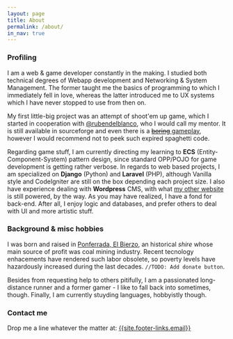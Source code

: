 ```yaml
---
layout: page
title: About
permalink: /about/
in_nav: true
---
```


### Profiling

I am a web & game developer constantly in the making. I studied both technical
degrees of Webapp development and Networking & System Management. The former 
taught me the basics of programming to which I immediately fell in love, whereas 
the latter introduced me to UX systems which I have never stopped to use from then on.

My first little-big project was an attempt of shoot'em up game, which I started in
cooperation with [@rubendelblanco][2], who I would call my mentor. It is still 
available in sourceforge and even there is a [~~boring~~ gameplay][3], however I would recommend 
not to peek such expired spaghetti code.

Regarding game stuff, I am currently directing my learning to **ECS** (Entity-Component-System) 
pattern design, since standard OPP/POJO for game development is getting rather
verbose. In regards to web based projects, I am specialized on **Django** (Python) and
**Laravel** (PHP), although Vanilla style and CodeIgniter are still on the box 
depending each project size. I also have experience dealing with **Wordpress** 
CMS, with what [my other website][4] is still powered, by the way. As you may have realized, I have
a fond for back-end. After all, I enjoy logic and databases, and prefer others to deal with
UI and more artistic stuff.


### Background & misc hobbies

I was born and raised in [Ponferrada, El Bierzo][1], an historical 
*shire* whose main source of profit was coal mining industry. Recent tecnology
enhacements have rendered such labor obsolete, so poverty levels have hazardously
increased during the last decades. `//TODO: Add donate button`. 

Besides from requesting help to others pitifully, I am a passionated long-distance
runner and a former gamer - I like to fall back into sometimes, though. Finally, I am currently
stuyding languages, hobbyistly though.

### Contact me

Drop me a line whatever the matter at: [{{site.footer-links.email}}](mailto:{{site.footer-links.email}})


[1]: https://es.wikipedia.org/wiki/Ponferrada "Ponferrada"
[2]: https://github.com/rubendelblanco 
[3]: https://www.youtube.com/watch?v=Z68O-gwiEFk "Warismox"
[4]: http://katodia.com "My other website"
